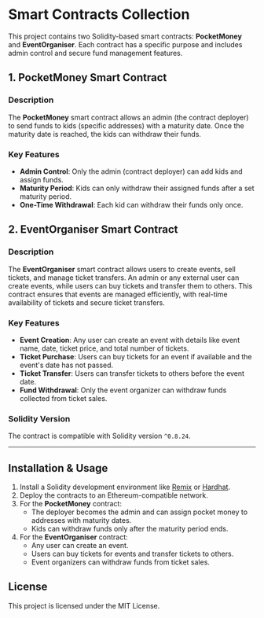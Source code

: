 # Smart Contracts Collection

This project contains two Solidity-based smart contracts: **PocketMoney** and **EventOrganiser**. Each contract has a specific purpose and includes admin control and secure fund management features.

## 1. PocketMoney Smart Contract

### Description

The **PocketMoney** smart contract allows an admin (the contract deployer) to send funds to kids (specific addresses) with a maturity date. Once the maturity date is reached, the kids can withdraw their funds.

### Key Features

- **Admin Control**: Only the admin (contract deployer) can add kids and assign funds.
- **Maturity Period**: Kids can only withdraw their assigned funds after a set maturity period.
- **One-Time Withdrawal**: Each kid can withdraw their funds only once.

## 2. EventOrganiser Smart Contract

### Description

The **EventOrganiser** smart contract allows users to create events, sell tickets, and manage ticket transfers. An admin or any external user can create events, while users can buy tickets and transfer them to others. This contract ensures that events are managed efficiently, with real-time availability of tickets and secure ticket transfers.

### Key Features

- **Event Creation**: Any user can create an event with details like event name, date, ticket price, and total number of tickets.
- **Ticket Purchase**: Users can buy tickets for an event if available and the event's date has not passed.
- **Ticket Transfer**: Users can transfer tickets to others before the event date.
- **Fund Withdrawal**: Only the event organizer can withdraw funds collected from ticket sales.

### Solidity Version

The contract is compatible with Solidity version `^0.8.24`.

---

## Installation & Usage

1. Install a Solidity development environment like [Remix](https://remix.ethereum.org) or [Hardhat](https://hardhat.org).
2. Deploy the contracts to an Ethereum-compatible network.
3. For the **PocketMoney** contract:
   - The deployer becomes the admin and can assign pocket money to addresses with maturity dates.
   - Kids can withdraw funds only after the maturity period ends.
4. For the **EventOrganiser** contract:
   - Any user can create an event.
   - Users can buy tickets for events and transfer tickets to others.
   - Event organizers can withdraw funds from ticket sales.

## License

This project is licensed under the MIT License.
